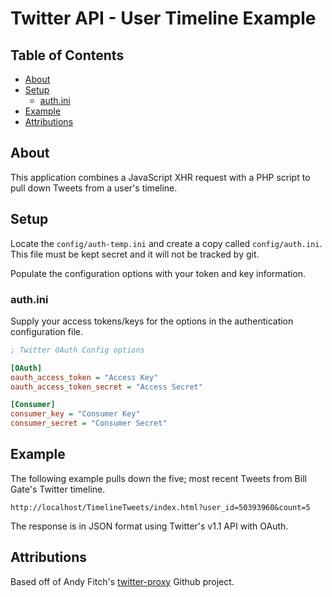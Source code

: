 # Twitter API - User Timeline Example

## Table of Contents

  * [About](#about)
  * [Setup](#setup)
    * [auth.ini](#authini)
  * [Example](#example)
  * [Attributions](#attributions)

## About

This application combines a JavaScript XHR request with a PHP script to pull down Tweets from a user's timeline.

## Setup

Locate the `config/auth-temp.ini` and create a copy called `config/auth.ini`. This file must be kept secret and it will not be tracked by git.

Populate the configuration options with your token and key information.

### auth.ini

Supply your access tokens/keys for the options in the authentication configuration file.

```ini
; Twitter OAuth Config options

[OAuth]
oauth_access_token = "Access Key"
oauth_access_token_secret = "Access Secret"

[Consumer]
consumer_key = "Consumer Key"
consumer_secret = "Consumer Secret"
```

## Example

The following example pulls down the five; most recent Tweets from Bill Gate's Twitter timeline.

    http://localhost/TimelineTweets/index.html?user_id=50393960&count=5

The response is in JSON format using Twitter's v1.1 API with OAuth.

## Attributions

Based off of Andy Fitch's [twitter-proxy][1] Github project.

  [1]: https://github.com/andyfitch/twitter-proxy

